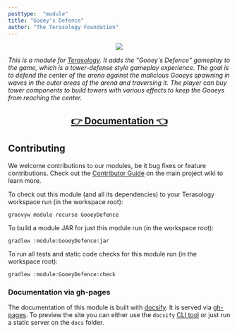 ```yaml
---
posttype:  "module"  
title: "Gooey's Defence"
author: "The Terasology Foundation"
---
```

<div align="center">
<img src="./docs/_media/banner.png">
</div>

_This is a module for [Terasology].
It adds the "Gooey's Defence" gameplay to the game, which is a tower-defense style gameplay experience.
The goal is to defend the center of the arena against the malicious Gooeys spawning in waves in the outer areas of the arena and traversing it.
The player can buy tower components to build towers with various effects to keep the Gooeys from reaching the center._

<h2 align="center"><a href="https://terasology.github.io/GooeyDefence">👉 Documentation 👈</a></h2>

## Contributing

We welcome contributions to our modules, be it bug fixes or feature contributions.
Check out the [Contributor Guide][contributor-guide] on the main project wiki to learn more.

To check out this module (and all its dependencies) to your Terasology workspace run (in the workspace root):

```
groovyw module recurse GooeyDefence
```

To build a module JAR for just this module run (in the workspace root):

```
gradlew :module:GooeyDefence:jar
```

To run all tests and static code checks for this module run (in the workspace root):

```
gradlew :module:GooeyDefence:check
```

### Documentation via gh-pages

The documentation of this module is built with [docsify].
It is served via [gh-pages].
To preview the site you can either use the `docsify` [CLI tool](https://github.com/docsifyjs/docsify-cli) or just run a static server on the `docs` folder.

<!-- References -->
[Terasology]: https://github.com/MovingBlocks/Terasology
[gh-pages]: https://pages.github.com/
[docsify]: https://docsify.js.org/#/
[contributor-guide]: https://github.com/MovingBlocks/Terasology/wiki/Contributor-Quick-Start

